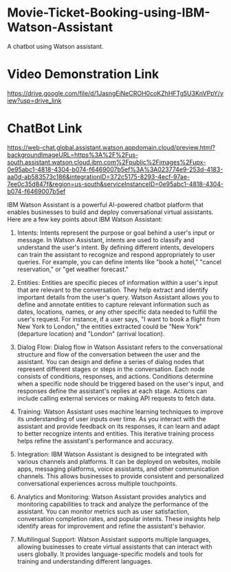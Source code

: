 # Movie-Ticket-Booking-using-IBM-Watson-Assistant
A chatbot using Watson assistant. 

# Video Demonstration Link
https://drive.google.com/file/d/1JasngEiNeCROH0coKZhHFTg5U3KnVPpY/view?usp=drive_link

# ChatBot Link
https://web-chat.global.assistant.watson.appdomain.cloud/preview.html?backgroundImageURL=https%3A%2F%2Fus-south.assistant.watson.cloud.ibm.com%2Fpublic%2Fimages%2Fupx-0e95abc1-4818-4304-b074-f6469007b5ef%3A%3A023774e9-253d-4183-aa0d-ab583573c186&integrationID=372c5175-8293-4ecf-97ae-7ee0c35d847f&region=us-south&serviceInstanceID=0e95abc1-4818-4304-b074-f6469007b5ef


IBM Watson Assistant is a powerful AI-powered chatbot platform that enables businesses to build and deploy conversational virtual assistants. Here are a few key points about IBM Watson Assistant:

1. Intents: Intents represent the purpose or goal behind a user's input or message. In Watson Assistant, intents are used to classify and understand the user's intent. By defining different intents, developers can train the assistant to recognize and respond appropriately to user queries. For example, you can define intents like "book a hotel," "cancel reservation," or "get weather forecast."

2. Entities: Entities are specific pieces of information within a user's input that are relevant to the conversation. They help extract and identify important details from the user's query. Watson Assistant allows you to define and annotate entities to capture relevant information such as dates, locations, names, or any other specific data needed to fulfill the user's request. For instance, if a user says, "I want to book a flight from New York to London," the entities extracted could be "New York" (departure location) and "London" (arrival location).

3. Dialog Flow: Dialog flow in Watson Assistant refers to the conversational structure and flow of the conversation between the user and the assistant. You can design and define a series of dialog nodes that represent different stages or steps in the conversation. Each node consists of conditions, responses, and actions. Conditions determine when a specific node should be triggered based on the user's input, and responses define the assistant's replies at each stage. Actions can include calling external services or making API requests to fetch data.

4. Training: Watson Assistant uses machine learning techniques to improve its understanding of user inputs over time. As you interact with the assistant and provide feedback on its responses, it can learn and adapt to better recognize intents and entities. This iterative training process helps refine the assistant's performance and accuracy.

5. Integration: IBM Watson Assistant is designed to be integrated with various channels and platforms. It can be deployed on websites, mobile apps, messaging platforms, voice assistants, and other communication channels. This allows businesses to provide consistent and personalized conversational experiences across multiple touchpoints.

6. Analytics and Monitoring: Watson Assistant provides analytics and monitoring capabilities to track and analyze the performance of the assistant. You can monitor metrics such as user satisfaction, conversation completion rates, and popular intents. These insights help identify areas for improvement and refine the assistant's behavior.

7. Multilingual Support: Watson Assistant supports multiple languages, allowing businesses to create virtual assistants that can interact with users globally. It provides language-specific models and tools for training and understanding different languages.
